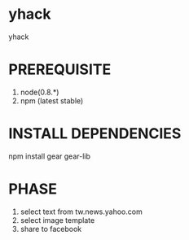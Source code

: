 yhack
=====

yhack

PREREQUISITE
============
1. node(0.8.*)
2. npm (latest stable)

INSTALL DEPENDENCIES
====================
npm install gear gear-lib

PHASE
====
1. select text from tw.news.yahoo.com
2. select image template
3. share to facebook

